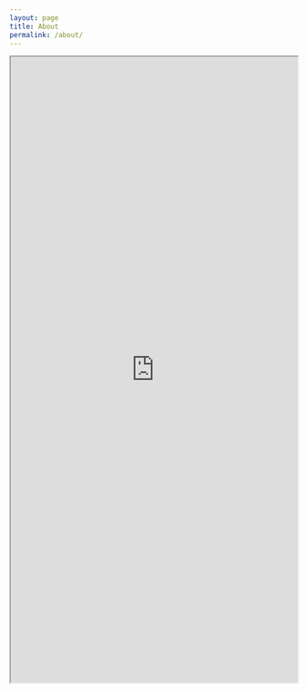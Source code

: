 ```yaml
---
layout: page
title: About
permalink: /about/
---
```


<iframe src="https://franmrl.github.io/resume.pdf" width="100%" height="1100px"></iframe>


